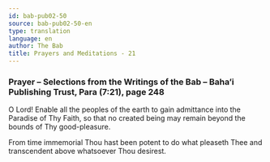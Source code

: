 ```yaml
---
id: bab-pub02-50
source: bab-pub02-50-en
type: translation
language: en
author: The Bab
title: Prayers and Meditations - 21
---
```

### Prayer – Selections from the Writings of the Bab – Baha’i Publishing Trust, Para (7:21), page 248

O Lord! Enable all the peoples of the earth to gain admittance into the Paradise of Thy Faith, so that no created being may remain beyond the bounds of Thy good-pleasure.

From time immemorial Thou hast been potent to do what pleaseth Thee and transcendent above whatsoever Thou desirest.